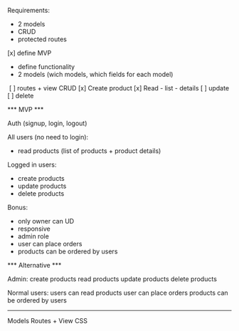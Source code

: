 

Requirements:
- 2 models
- CRUD 
- protected routes


[x] define MVP
- define functionality 
- 2 models (wich models, which fields for each model)

 [ ] routes + view CRUD
     [x] Create product
     [x] Read
         - list
         - details
     [ ] update
     [ ] delete


*** MVP ***

Auth (signup, login, logout)

All users (no need to login):
- read products (list of products + product details)

Logged in users:
- create products
- update products
- delete products

Bonus:
- only owner can UD 
- responsive
- admin role
- user can place orders
- products can be ordered by users 



*** Alternative ***

Admin:
create products
read products
update products
delete products

Normal users:
users can read products
user can place orders
products can be ordered by users 


____

Models 
Routes + View
CSS